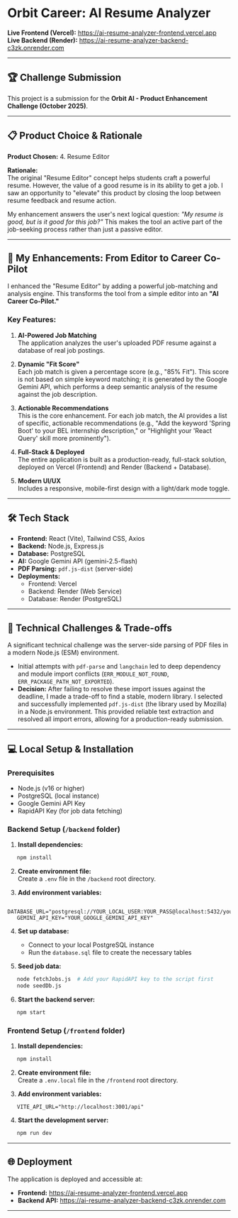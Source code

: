 # Orbit Career: AI Resume Analyzer

**Live Frontend (Vercel):** https://ai-resume-analyzer-frontend.vercel.app  
**Live Backend (Render):** https://ai-resume-analyzer-backend-c3zk.onrender.com

---

## 🏆 Challenge Submission

This project is a submission for the **Orbit AI - Product Enhancement Challenge (October 2025)**.

---

## 📋 Product Choice & Rationale

**Product Chosen:** 4. Resume Editor

**Rationale:**  
The original "Resume Editor" concept helps students craft a powerful resume. However, the value of a good resume is in its ability to get a job. I saw an opportunity to "elevate" this product by closing the loop between resume feedback and resume action.

My enhancement answers the user's next logical question: *"My resume is good, but is it good for this job?"* This makes the tool an active part of the job-seeking process rather than just a passive editor.

---

## 🚀 My Enhancements: From Editor to Career Co-Pilot

I enhanced the "Resume Editor" by adding a powerful job-matching and analysis engine. This transforms the tool from a simple editor into an **"AI Career Co-Pilot."**

### Key Features:

1. **AI-Powered Job Matching**  
   The application analyzes the user's uploaded PDF resume against a database of real job postings.

2. **Dynamic "Fit Score"**  
   Each job match is given a percentage score (e.g., "85% Fit"). This score is not based on simple keyword matching; it is generated by the Google Gemini API, which performs a deep semantic analysis of the resume against the job description.

3. **Actionable Recommendations**  
   This is the core enhancement. For each job match, the AI provides a list of specific, actionable recommendations (e.g., "Add the keyword 'Spring Boot' to your BEL internship description," or "Highlight your 'React Query' skill more prominently").

4. **Full-Stack & Deployed**  
   The entire application is built as a production-ready, full-stack solution, deployed on Vercel (Frontend) and Render (Backend + Database).

5. **Modern UI/UX**  
   Includes a responsive, mobile-first design with a light/dark mode toggle.

---

## 🛠️ Tech Stack

- **Frontend:** React (Vite), Tailwind CSS, Axios
- **Backend:** Node.js, Express.js
- **Database:** PostgreSQL
- **AI:** Google Gemini API (gemini-2.5-flash)
- **PDF Parsing:** `pdf.js-dist` (server-side)
- **Deployments:**
  - Frontend: Vercel
  - Backend: Render (Web Service)
  - Database: Render (PostgreSQL)

---

## 🔧 Technical Challenges & Trade-offs

A significant technical challenge was the server-side parsing of PDF files in a modern Node.js (ESM) environment.

- Initial attempts with `pdf-parse` and `langchain` led to deep dependency and module import conflicts (`ERR_MODULE_NOT_FOUND`, `ERR_PACKAGE_PATH_NOT_EXPORTED`).
- **Decision:** After failing to resolve these import issues against the deadline, I made a trade-off to find a stable, modern library. I selected and successfully implemented `pdf.js-dist` (the library used by Mozilla) in a Node.js environment. This provided reliable text extraction and resolved all import errors, allowing for a production-ready submission.

---

## 💻 Local Setup & Installation

### Prerequisites

- Node.js (v16 or higher)
- PostgreSQL (local instance)
- Google Gemini API Key
- RapidAPI Key (for job data fetching)

### Backend Setup (`/backend` folder)

1. **Install dependencies:**
```bash
   npm install
```

2. **Create environment file:**  
   Create a `.env` file in the `/backend` root directory.

3. **Add environment variables:**
```env
   DATABASE_URL="postgresql://YOUR_LOCAL_USER:YOUR_PASS@localhost:5432/your_db_name"
   GEMINI_API_KEY="YOUR_GOOGLE_GEMINI_API_KEY"
```

4. **Set up database:**
   - Connect to your local PostgreSQL instance
   - Run the `database.sql` file to create the necessary tables

5. **Seed job data:**
```bash
   node fetchJobs.js  # Add your RapidAPI key to the script first
   node seedDb.js
```

6. **Start the backend server:**
```bash
   npm start
```

### Frontend Setup (`/frontend` folder)

1. **Install dependencies:**
```bash
   npm install
```

2. **Create environment file:**  
   Create a `.env.local` file in the `/frontend` root directory.

3. **Add environment variables:**
```env
   VITE_API_URL="http://localhost:3001/api"
```

4. **Start the development server:**
```bash
   npm run dev
```

---

## 🌐 Deployment

The application is deployed and accessible at:

- **Frontend:** https://ai-resume-analyzer-frontend.vercel.app
- **Backend API:** https://ai-resume-analyzer-backend-c3zk.onrender.com

---

